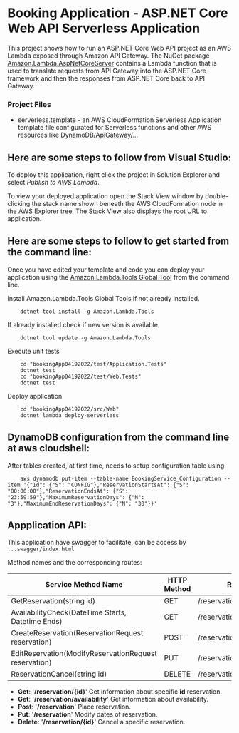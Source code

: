 # Booking Application - ASP.NET Core Web API Serverless Application

This project shows how to run an ASP.NET Core Web API project as an AWS Lambda exposed through Amazon API Gateway. The NuGet package [Amazon.Lambda.AspNetCoreServer](https://www.nuget.org/packages/Amazon.Lambda.AspNetCoreServer) contains a Lambda function that is used to translate requests from API Gateway into the ASP.NET Core framework and then the responses from ASP.NET Core back to API Gateway.


### Project Files ###

* serverless.template - an AWS CloudFormation Serverless Application template file configurated for Serverless functions and other AWS resources like DynamoDB/ApiGateway/...

## Here are some steps to follow from Visual Studio:

To deploy this application, right click the project in Solution Explorer and select *Publish to AWS Lambda*.

To view your deployed application open the Stack View window by double-clicking the stack name shown beneath the AWS CloudFormation node in the AWS Explorer tree. The Stack View also displays the root URL to application.

## Here are some steps to follow to get started from the command line:

Once you have edited your template and code you can deploy your application using the [Amazon.Lambda.Tools Global Tool](https://github.com/aws/aws-extensions-for-dotnet-cli#aws-lambda-amazonlambdatools) from the command line.

Install Amazon.Lambda.Tools Global Tools if not already installed.
```
    dotnet tool install -g Amazon.Lambda.Tools
```

If already installed check if new version is available.
```
    dotnet tool update -g Amazon.Lambda.Tools
```

Execute unit tests
```
    cd "bookingApp04192022/test/Application.Tests"
    dotnet test
    cd "bookingApp04192022/test/Web.Tests"
    dotnet test
```

Deploy application
```
    cd "bookingApp04192022/src/Web"
    dotnet lambda deploy-serverless
```

## DynamoDB configuration from the command line at aws cloudshell:

After tables created, at first time, needs to setup configuration table using:
```
    aws dynamodb put-item --table-name BookingService_Configuration --item '{"Id": {"S": "CONFIG"},"ReservationStartsAt": {"S": "00:00:00"},"ReservationEndsAt": {"S": "23:59:59"},"MaximumReservationDays": {"N": "3"},"MaximumEndReservationDays": {"N": "30"}}'
```

## Appplication API:

This application have swagger to facilitate, can be access by ```...swagger/index.html```

Method names and the corresponding routes:

| Service Method Name                                   | HTTP Method | Route                      |
| ----------------------------------------------------- | ----------- | -------------------------- |
| GetReservation(string id)                             | GET         | /reservation/{id}          |
| AvailabilityCheck(DateTime Starts, Datetime Ends)     | GET         | /reservation/availability  |
| CreateReservation(ReservationRequest reservation)     | POST        | /reservation               |
| EditReservation(ModifyReservationRequest reservation) | PUT         | /reservation               |
| ReservationCancel(string id)                          | DELETE      | /reservation/{id}          |


- **Get**: '**/reservation/{id}**' Get information about specific **id** reservation.
- **Get**: '**/reservation/availability**' Get information about availability.
- **Post**: '**/reservation**' Place reservation.
- **Put**: '**/reservation**' Modify dates of reservation.
- **Delete**: '**/reservation/{id}**' Cancel a specific reservation.
